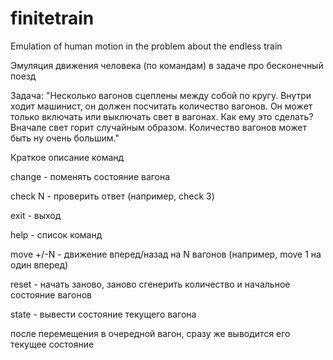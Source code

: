 # finitetrain
Emulation of human motion in the problem about the endless train

Эмуляция движения человека (по командам) в задаче про бесконечный поезд

Задача:
"Несколько вагонов сцеплены между собой по кругу. Внутри ходит машинист, он должен посчитать количество вагонов. Он может только включать или выключать свет в вагонах. Как ему это сделать?
Вначале свет горит случайным образом. Количество вагонов может быть ну очень большим."



Краткое описание команд

change  - поменять состояние вагона

check N - проверить ответ (например, check 3)

exit - выход

help - список команд

move +/-N - движение вперед/назад на N вагонов (например, move 1 на один вперед)

reset - начать заново, заново сгенерить количество и начальное состояние вагонов

state - вывести состояние текущего вагона


после перемещения в очередной вагон, сразу же выводится его текущее состояние
